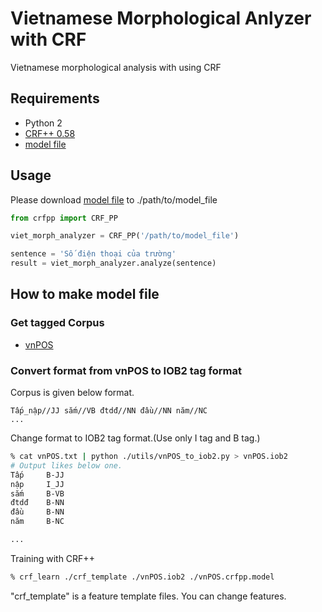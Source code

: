 # Vietnamese Morphological Anlyzer with CRF

Vietnamese morphological analysis with using CRF

## Requirements
* Python 2
* [CRF++ 0.58](https://taku910.github.io/crfpp/)
* [model file](https://drive.google.com/open?id=0BxSyNdemluFBcmdqRjk0OWo2eE0)

## Usage
Please download [model file](https://drive.google.com/open?id=0BxSyNdemluFBcmdqRjk0OWo2eE0) to ./path/to/model_file

```python
from crfpp import CRF_PP

viet_morph_analyzer = CRF_PP('/path/to/model_file')

sentence = 'Số điện thoại của trường'
result = viet_morph_analyzer.analyze(sentence)
```

## How to make model file

### Get tagged Corpus
* [vnPOS](http://vnlp.net/2009/06/25/corpus-vnpos/)

### Convert format from vnPOS to IOB2 tag format

Corpus is given below format.

```
Tấp_nập//JJ sắm//VB đtdđ//NN đầu//NN năm//NC
...
```

Change format to IOB2 tag format.(Use only I tag and B tag.)

```sh
% cat vnPOS.txt | python ./utils/vnPOS_to_iob2.py > vnPOS.iob2
# Output likes below one.
Tấp		B-JJ
nập		I_JJ
sắm		B-VB
đtdđ	B-NN
đầu		B-NN
năm		B-NC

...
```

Training with CRF++

```sh
% crf_learn ./crf_template ./vnPOS.iob2 ./vnPOS.crfpp.model
```

"crf_template" is a feature template files.
You can change features.
